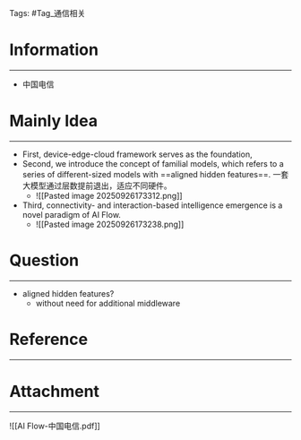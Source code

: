 Tags: #Tag_通信相关 
# Information
---
- 中国电信

# Mainly Idea
---
- First, device-edge-cloud framework serves as the foundation,
- Second, we introduce the concept of familial models, which refers to a series of different-sized models with ==aligned hidden features==. 一套大模型通过层数提前退出，适应不同硬件。
	- ![[Pasted image 20250926173312.png]] 
- Third, connectivity- and interaction-based intelligence emergence is a novel paradigm of AI Flow.
	- ![[Pasted image 20250926173238.png]]
# Question
---
- aligned hidden features?
	- without need for additional middleware

# Reference
---


# Attachment
---
![[AI Flow-中国电信.pdf]]